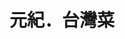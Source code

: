 ---
title: "元紀．台灣菜"
description: "元紀．台灣菜"
layout: shop
keywords:
  - 美食競賽
  - 台灣美食
  - 美食精選
datePublished: "2025-06-30"
dateModified: "2025-07-06"
city: "台中市"
district: "西屯區"
address: "台中市西屯區安和東路5號"
phone: "0423586368"
geo: "24.174323830875057, 120.62373768618482"
google_map: "https://maps.app.goo.gl/KoXqNq9PGGYY3sLG7"
footinder: "https://footinder.com.tw/%e5%8f%b0%e4%b8%ad%e5%b8%82%e8%a5%bf%e5%b1%af%e5%8d%80/362120/"
official: "https://yuen-ji.com/"
award:
  - name: "500盤"
    year: "2024"
    entries:
      - dishes:
          - "西瓜綿虱目魚湯"
          - "北港麻油薑羊腩"

---